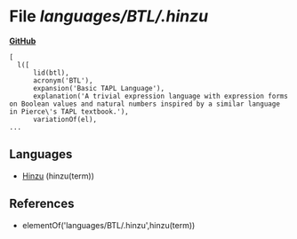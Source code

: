 # File _languages/BTL/.hinzu_
**[GitHub](https://github.com/softlang/yas/blob/master/languages/BTL/.hinzu)**
```
[
  l([
      lid(btl),
      acronym('BTL'),
      expansion('Basic TAPL Language'),
      explanation('A trivial expression language with expression forms on Boolean values and natural numbers inspired by a similar language in Pierce\'s TAPL textbook.'),
      variationOf(el),
...
```

## Languages
* [Hinzu](../languages/Hinzu.md) (hinzu(term))

## References
* elementOf('languages/BTL/.hinzu',hinzu(term))
